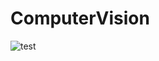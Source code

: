 # ComputerVision


![test](https://github.com/user-attachments/assets/6e34cc4b-24fd-457e-a91e-b3b7c9681fc7)

